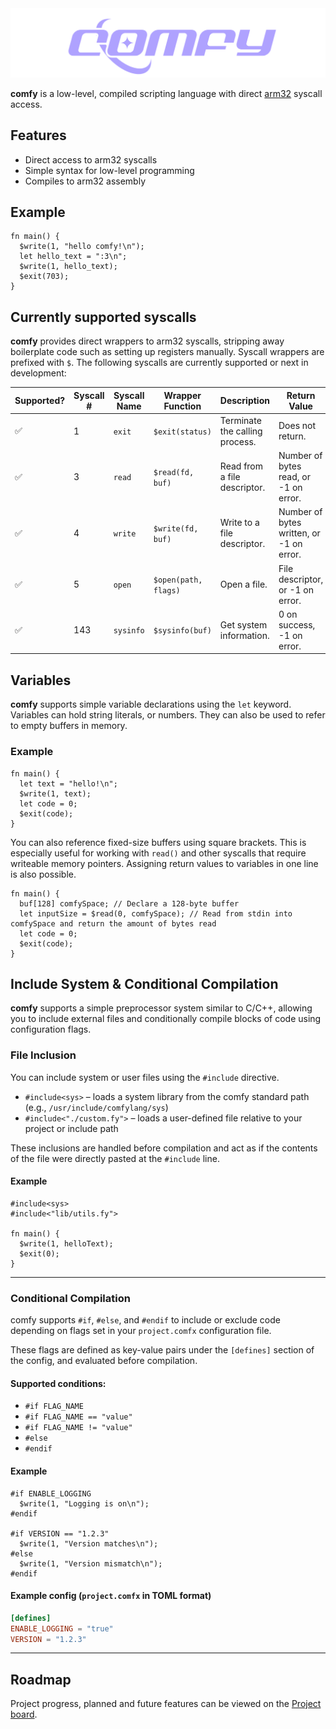 <center>
<img  src="./assets/comfylang.png"  alt="comfy logo">
</center>  

**comfy** is a low-level, compiled scripting language with direct [arm32](https://en.wikipedia.org/wiki/ARM_architecture_family#32-bit_architecture) syscall access.

## Features

- Direct access to arm32 syscalls
- Simple syntax for low-level programming
- Compiles to arm32 assembly

## Example  

```
fn main() {
  $write(1, "hello comfy!\n");
  let hello_text = ":3\n";
  $write(1, hello_text);
  $exit(703);
}
```

## Currently supported syscalls
**comfy** provides direct wrappers to arm32 syscalls, stripping away
boilerplate code such as setting up registers manually.
Syscall wrappers are prefixed with `$`.
The following syscalls are currently supported or next in development:

| Supported? | Syscall # | Syscall Name | Wrapper Function | Description | Return Value |
| --- | --- | --- | --- | --- | --- |
| ✅ | 1 | `exit` | `$exit(status)` | Terminate the calling process. | Does not return. |
| ✅ | 3 | `read` | `$read(fd, buf)` | Read from a file descriptor. | Number of bytes read, or -1 on error.|
| ✅ | 4 | `write` | `$write(fd, buf)` | Write to a file descriptor. | Number of bytes written, or -1 on error.|
| ✅  | 5 | `open` | `$open(path, flags)` | Open a file. | File descriptor, or -1 on error. |
| ✅  | 143 | `sysinfo` | `$sysinfo(buf)` | Get system information. | 0 on success, -1 on error. |

  
  
  

## Variables
**comfy** supports simple variable declarations using the `let` keyword. Variables can hold string literals, or numbers. They can also be used to refer to empty buffers in memory.

### Example  
```comfy
fn main() {
  let text = "hello!\n";
  $write(1, text);
  let code = 0;
  $exit(code);
}
```

You can also reference fixed-size buffers using square brackets. This is especially useful for working with `read()` and other syscalls that require writeable memory pointers. Assigning return values to variables in one line is also possible.
  
```comfy
fn main() {
  buf[128] comfySpace; // Declare a 128-byte buffer
  let inputSize = $read(0, comfySpace); // Read from stdin into comfySpace and return the amount of bytes read
  let code = 0;
  $exit(code);
}

```

## Include System & Conditional Compilation

**comfy** supports a simple preprocessor system similar to C/C++, allowing you to include external files and conditionally compile blocks of code using configuration flags.

### File Inclusion

You can include system or user files using the `#include` directive.

* `#include<sys>` – loads a system library from the comfy standard path (e.g., `/usr/include/comfylang/sys`)
* `#include<"./custom.fy">` – loads a user-defined file relative to your project or include path

These inclusions are handled before compilation and act as if the contents of the file were directly pasted at the `#include` line.

#### Example

```comfy
#include<sys>
#include<"lib/utils.fy">

fn main() {
  $write(1, helloText);
  $exit(0);
}
```

---

### Conditional Compilation

comfy supports `#if`, `#else`, and `#endif` to include or exclude code depending on flags set in your `project.comfx` configuration file.

These flags are defined as key-value pairs under the `[defines]` section of the config, and evaluated before compilation.

#### Supported conditions:

* `#if FLAG_NAME`
* `#if FLAG_NAME == "value"`
* `#if FLAG_NAME != "value"`
* `#else`
* `#endif`

#### Example

```comfy
#if ENABLE_LOGGING
  $write(1, "Logging is on\n");
#endif

#if VERSION == "1.2.3"
  $write(1, "Version matches\n");
#else
  $write(1, "Version mismatch\n");
#endif
```

#### Example config (`project.comfx` in TOML format)

```toml
[defines]
ENABLE_LOGGING = "true"
VERSION = "1.2.3"
```

---

## Roadmap
Project progress, planned and future features can be viewed on the [Project board](https://github.com/users/crnvl/projects/8).
